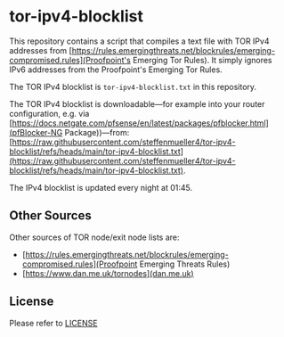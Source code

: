 # tor-ipv4-blocklist

This repository contains a script that compiles a text file with TOR IPv4 addresses from [https://rules.emergingthreats.net/blockrules/emerging-compromised.rules](Proofpoint's Emerging Tor Rules).
It simply ignores IPv6 addresses from the Proofpoint's Emerging Tor Rules.

The TOR IPv4 blocklist is `tor-ipv4-blocklist.txt` in this repository.

The TOR IPv4 blocklist is downloadable—for example into your router configuration, e.g. via [https://docs.netgate.com/pfsense/en/latest/packages/pfblocker.html](pfBlocker-NG Package))—from: [https://raw.githubusercontent.com/steffenmueller4/tor-ipv4-blocklist/refs/heads/main/tor-ipv4-blocklist.txt](https://raw.githubusercontent.com/steffenmueller4/tor-ipv4-blocklist/refs/heads/main/tor-ipv4-blocklist.txt).

The IPv4 blocklist is updated every night at 01:45.

## Other Sources

Other sources of TOR node/exit node lists are:
 * [https://rules.emergingthreats.net/blockrules/emerging-compromised.rules](Proofpoint Emerging Threats Rules)
 * [https://www.dan.me.uk/tornodes](dan.me.uk)

## License

Please refer to [LICENSE](LICENSE)